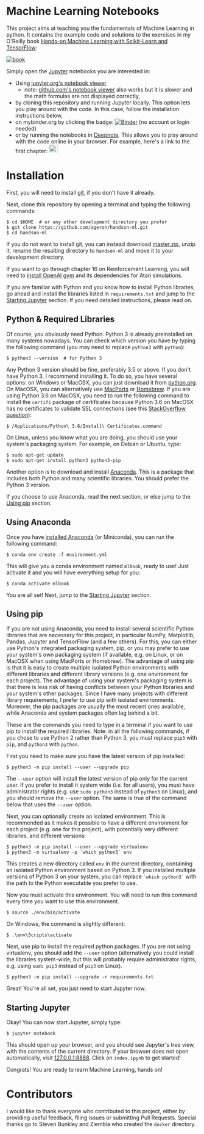 Machine Learning Notebooks
==========================

This project aims at teaching you the fundamentals of Machine Learning in
python. It contains the example code and solutions to the exercises in my O'Reilly book [Hands-on Machine Learning with Scikit-Learn and TensorFlow](https://learning.oreilly.com/library/view/hands-on-machine-learning/9781491962282/):

[![book](http://akamaicovers.oreilly.com/images/9781491962282/cat.gif)](https://learning.oreilly.com/library/view/hands-on-machine-learning/9781491962282/)

Simply open the [Jupyter](http://jupyter.org/) notebooks you are interested in:

* Using [jupyter.org's notebook viewer](http://nbviewer.jupyter.org/github/ageron/handson-ml/blob/master/index.ipynb)
    * note: [github.com's notebook viewer](https://github.com/ageron/handson-ml/blob/master/index.ipynb) also works but it is slower and the math formulas are not displayed correctly,
* by cloning this repository and running Jupyter locally. This option lets you play around with the code. In this case, follow the installation instructions below,
* on mybinder.org by clicking the badge: [![Binder](https://mybinder.org/badge_logo.svg)](https://mybinder.org/v2/gh/ageron/handson-ml/master) (no account or login needed)
* or by running the notebooks in [Deepnote](https://beta.deepnote.com). This allows you to play around with the code online in your browser. For example, here's a link to the first chapter: [<img height="22"  src="https://beta.deepnote.com/buttons/launch-in-deepnote.svg">](https://beta.deepnote.com/launch?template=data-science&url=https%3A//github.com/ageron/handson-ml/blob/master/02_end_to_end_machine_learning_project.ipynb)

# Installation

First, you will need to install [git](https://git-scm.com/), if you don't have it already.

Next, clone this repository by opening a terminal and typing the following commands:

    $ cd $HOME  # or any other development directory you prefer
    $ git clone https://github.com/ageron/handson-ml.git
    $ cd handson-ml

If you do not want to install git, you can instead download [master.zip](https://github.com/ageron/handson-ml/archive/master.zip), unzip it, rename the resulting directory to `handson-ml` and move it to your development directory.

If you want to go through chapter 16 on Reinforcement Learning, you will need to [install OpenAI gym](https://gym.openai.com/docs) and its dependencies for Atari simulations.

If you are familiar with Python and you know how to install Python libraries, go ahead and install the libraries listed in `requirements.txt` and jump to the [Starting Jupyter](#starting-jupyter) section. If you need detailed instructions, please read on.

## Python & Required Libraries
Of course, you obviously need Python. Python 3 is already preinstalled on many systems nowadays. You can check which version you have by typing the following command (you may need to replace `python3` with `python`):

    $ python3 --version  # for Python 3

Any Python 3 version should be fine, preferably 3.5 or above. If you don't have Python 3, I recommend installing it. To do so, you have several options: on Windows or MacOSX, you can just download it from [python.org](https://www.python.org/downloads/). On MacOSX, you can alternatively use [MacPorts](https://www.macports.org/) or [Homebrew](https://brew.sh/). If you are using Python 3.6 on MacOSX, you need to run the following command to install the `certifi` package of certificates because Python 3.6 on MacOSX has no certificates to validate SSL connections (see this [StackOverflow question](https://stackoverflow.com/questions/27835619/urllib-and-ssl-certificate-verify-failed-error)):

    $ /Applications/Python\ 3.6/Install\ Certificates.command

On Linux, unless you know what you are doing, you should use your system's packaging system. For example, on Debian or Ubuntu, type:

    $ sudo apt-get update
    $ sudo apt-get install python3 python3-pip

Another option is to download and install [Anaconda](https://www.continuum.io/downloads). This is a package that includes both Python and many scientific libraries. You should prefer the Python 3 version.

If you choose to use Anaconda, read the next section, or else jump to the [Using pip](#using-pip) section.

## Using Anaconda
Once you have [installed Anaconda](https://docs.anaconda.com/anaconda/install/) (or Miniconda), you can run the following command:

    $ conda env create -f environment.yml

This will give you a conda environment named `mlbook`, ready to use! Just activate it and you will have everything setup
for you:

    $ conda activate mlbook

You are all set! Next, jump to the [Starting Jupyter](#starting-jupyter) section.

## Using pip
If you are not using Anaconda, you need to install several scientific Python libraries that are necessary for this project, in particular NumPy, Matplotlib, Pandas, Jupyter and TensorFlow (and a few others). For this, you can either use Python's integrated packaging system, pip, or you may prefer to use your system's own packaging system (if available, e.g. on Linux, or on MacOSX when using MacPorts or Homebrew). The advantage of using pip is that it is easy to create multiple isolated Python environments with different libraries and different library versions (e.g. one environment for each project). The advantage of using your system's packaging system is that there is less risk of having conflicts between your Python libraries and your system's other packages. Since I have many projects with different library requirements, I prefer to use pip with isolated environments. Moreover, the pip packages are usually the most recent ones available, while Anaconda and system packages often lag behind a bit.

These are the commands you need to type in a terminal if you want to use pip to install the required libraries. Note: in all the following commands, if you chose to use Python 2 rather than Python 3, you must replace `pip3` with `pip`, and `python3` with `python`.

First you need to make sure you have the latest version of pip installed:

    $ python3 -m pip install --user --upgrade pip

The `--user` option will install the latest version of pip only for the current user. If you prefer to install it system wide (i.e. for all users), you must have administrator rights (e.g. use `sudo python3` instead of `python3` on Linux), and you should remove the `--user` option. The same is true of the command below that uses the `--user` option.

Next, you can optionally create an isolated environment. This is recommended as it makes it possible to have a different environment for each project (e.g. one for this project), with potentially very different libraries, and different versions:

    $ python3 -m pip install --user --upgrade virtualenv
    $ python3 -m virtualenv -p `which python3` env

This creates a new directory called `env` in the current directory, containing an isolated Python environment based on Python 3. If you installed multiple versions of Python 3 on your system, you can replace `` `which python3` `` with the path to the Python executable you prefer to use.

Now you must activate this environment. You will need to run this command every time you want to use this environment.

    $ source ./env/bin/activate

On Windows, the command is slightly different:

    $ .\env\Scripts\activate

Next, use pip to install the required python packages. If you are not using virtualenv, you should add the `--user` option (alternatively you could install the libraries system-wide, but this will probably require administrator rights, e.g. using `sudo pip3` instead of `pip3` on Linux).

    $ python3 -m pip install --upgrade -r requirements.txt

Great! You're all set, you just need to start Jupyter now.

## Starting Jupyter
Okay! You can now start Jupyter, simply type:

    $ jupyter notebook

This should open up your browser, and you should see Jupyter's tree view, with the contents of the current directory. If your browser does not open automatically, visit [127.0.0.1:8888](http://127.0.0.1:8888/tree). Click on `index.ipynb` to get started!

Congrats! You are ready to learn Machine Learning, hands on!

# Contributors
I would like to thank everyone who contributed to this project, either by providing useful feedback, filing issues or submitting Pull Requests. Special thanks go to Steven Bunkley and Ziembla who created the `docker` directory.
